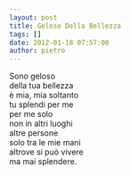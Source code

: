 ```yaml
---
layout: post
title: Geloso Della Bellezza
tags: []
date: 2012-01-18 07:57:00
author: pietro
---
```

<div dir="ltr" style="text-align: left">Sono geloso<br/>della tua bellezza<br/>è mia, mia soltanto<br/>tu splendi per me<br/>per me solo<br/>non in altri luoghi<br/>altre persone<br/>solo tra le mie mani<br/>altrove si può vivere<br/>ma mai splendere.<br/>
